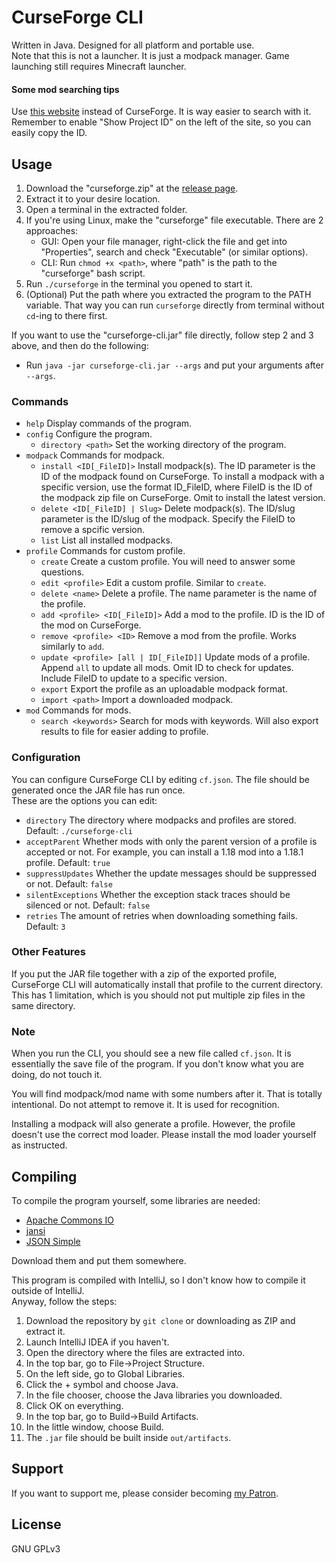 # CurseForge CLI
Written in Java. Designed for all platform and portable use.  
Note that this is not a launcher. It is just a modpack manager. Game launching still requires Minecraft launcher.
#### Some mod searching tips
Use [this website](https://superstormer.github.io/cf-search/) instead of CurseForge. It is way easier to search with it.  
Remember to enable "Show Project ID" on the left of the site, so you can easily copy the ID.
## Usage
1. Download the "curseforge.zip" at the [release page](https://github.com/North-West-Wind/CurseForge-CLI/releases/latest).
2. Extract it to your desire location.
3. Open a terminal in the extracted folder.
4. If you're using Linux, make the "curseforge" file executable. There are 2 approaches:
    - GUI: Open your file manager, right-click the file and get into "Properties", search and check "Executable" (or similar options).
    - CLI: Run `chmod +x <path>`, where "path" is the path to the "curseforge" bash script.
5. Run `./curseforge` in the terminal you opened to start it.
6. (Optional) Put the path where you extracted the program to the PATH variable. That way you can run `curseforge` directly from terminal without `cd`-ing to there first.

If you want to use the "curseforge-cli.jar" file directly, follow step 2 and 3 above, and then do the following:
- Run `java -jar curseforge-cli.jar --args` and put your arguments after `--args`.

### Commands
- `help` Display commands of the program.
- `config` Configure the program.
  - `directory <path>` Set the working directory of the program.
- `modpack` Commands for modpack.
  - `install <ID[_FileID]>` Install modpack(s). The ID parameter is the ID of the modpack found on CurseForge. To install a modpack with a specific version, use the format ID_FileID, where FileID is the ID of the modpack zip file on CurseForge. Omit to install the latest version.
  - `delete <ID[_FileID] | Slug>` Delete modpack(s). The ID/slug parameter is the ID/slug of the modpack. Specify the FileID to remove a spcific version.
  - `list` List all installed modpacks.
- `profile` Commands for custom profile.
  - `create` Create a custom profile. You will need to answer some questions.
  - `edit <profile>` Edit a custom profile. Similar to `create`.
  - `delete <name>` Delete a profile. The name parameter is the name of the profile.
  - `add <profile> <ID[_FileID]>` Add a mod to the profile. ID is the ID of the mod on CurseForge.
  - `remove <profile> <ID>` Remove a mod from the profile. Works similarly to `add`.
  - `update <profile> [all | ID[_FileID]]` Update mods of a profile. Append `all` to update all mods. Omit ID to check for updates. Include FileID to update to a specific version.
  - `export` Export the profile as an uploadable modpack format.
  - `import <path>` Import a downloaded modpack.
- `mod` Commands for mods.
  - `search <keywords>` Search for mods with keywords. Will also export results to file for easier adding to profile.

### Configuration
You can configure CurseForge CLI by editing `cf.json`. The file should be generated once the JAR file has run once.  
These are the options you can edit:
- `directory` The directory where modpacks and profiles are stored. Default: `./curseforge-cli`
- `acceptParent` Whether mods with only the parent version of a profile is accepted or not. For example, you can install a 1.18 mod into a 1.18.1 profile. Default: `true`
- `suppressUpdates` Whether the update messages should be suppressed or not. Default: `false`
- `silentExceptions` Whether the exception stack traces should be silenced or not. Default: `false`
- `retries` The amount of retries when downloading something fails. Default: `3`

### Other Features
If you put the JAR file together with a zip of the exported profile, CurseForge CLI will automatically install that profile to the current directory.  
This has 1 limitation, which is you should not put multiple zip files in the same directory.

### Note
When you run the CLI, you should see a new file called `cf.json`. It is essentially the save file of the program. If you don't know what you are doing, do not touch it.

You will find modpack/mod name with some numbers after it. That is totally intentional. Do not attempt to remove it. It is used for recognition.

Installing a modpack will also generate a profile. However, the profile doesn't use the correct mod loader. Please install the mod loader yourself as instructed.

## Compiling
To compile the program yourself, some libraries are needed:
- [Apache Commons IO](https://commons.apache.org/proper/commons-io/)
- [jansi](https://github.com/fusesource/jansi)
- [JSON Simple](https://code.google.com/archive/p/json-simple)

Download them and put them somewhere.

This program is compiled with IntelliJ, so I don't know how to compile it outside of IntelliJ.  
Anyway, follow the steps:
1. Download the repository by `git clone` or downloading as ZIP and extract it. 
2. Launch IntelliJ IDEA if you haven't.
3. Open the directory where the files are extracted into.
4. In the top bar, go to File->Project Structure.
5. On the left side, go to Global Libraries.
6. Click the + symbol and choose Java.
7. In the file chooser, choose the Java libraries you downloaded.
8. Click OK on everything.
9. In the top bar, go to Build->Build Artifacts.
10. In the little window, choose Build.
11. The `.jar` file should be built inside `out/artifacts`.

## Support
If you want to support me, please consider becoming [my Patron](https://www.patreon.com/nww).

## License
GNU GPLv3
